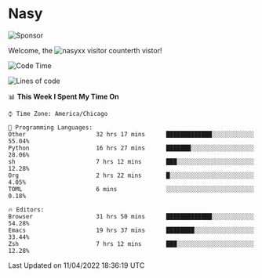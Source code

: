 # Nasy

<!--
<p align="center">
<img height="200" src="https://github-readme-stats.vercel.app/api?username=nasyxx&count_private=true&show_icons=true&theme=dracula&include_all_commits=true"/>
<img height="200" src="https://github-readme-stats.vercel.app/api/top-langs/?username=nasyxx&theme=dracula&hide=html,jupyter+notebook&count_private=true&show_icons=true"/>
</p>

  
----------------
-->

![Sponsor](https://img.shields.io/static/v1.svg?label=Sponsor&message=%E2%9D%A4&logo=GitHub&style=flat&color=pink)
 
Welcome, the ![nasyxx visitor counter](https://count.getloli.com/get/@nasyxx?theme=rule34)th vistor!
 
<!--START_SECTION:waka-->
![Code Time](http://img.shields.io/badge/Code%20Time-2%2C216%20hrs%2059%20mins-blue)

![Lines of code](https://img.shields.io/badge/From%20Hello%20World%20I%27ve%20Written-5%20Million%20lines%20of%20code-blue)

📊 **This Week I Spent My Time On** 

```text
⌚︎ Time Zone: America/Chicago

💬 Programming Languages: 
Other                    32 hrs 17 mins      █████████████░░░░░░░░░░░░   55.04% 
Python                   16 hrs 27 mins      ███████░░░░░░░░░░░░░░░░░░   28.06% 
sh                       7 hrs 12 mins       ███░░░░░░░░░░░░░░░░░░░░░░   12.28% 
Org                      2 hrs 22 mins       █░░░░░░░░░░░░░░░░░░░░░░░░   4.05% 
TOML                     6 mins              ░░░░░░░░░░░░░░░░░░░░░░░░░   0.18%

🔥 Editors: 
Browser                  31 hrs 50 mins      █████████████░░░░░░░░░░░░   54.28% 
Emacs                    19 hrs 37 mins      ████████░░░░░░░░░░░░░░░░░   33.44% 
Zsh                      7 hrs 12 mins       ███░░░░░░░░░░░░░░░░░░░░░░   12.28%

```


 Last Updated on 11/04/2022 18:36:19 UTC
<!--END_SECTION:waka-->

<!-- ![visitors](https://visitor-badge.laobi.icu/badge?page_id=nasyxx.nasyxx) -->
